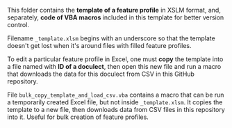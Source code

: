 This folder contains the **template of a feature profile** in XSLM format, and, separately, **code of VBA macros** included in this template for better version control.

Filename `_template.xlsm` begins with an underscore so that the template doesn't get lost when it's around files with filled feature profiles.

To edit a particular feature profile in Excel, one must **copy** the template into a file named with **ID of a doculect**, then open this new file and run a macro that downloads the data for this doculect from CSV in this GitHub repository.

File `bulk_copy_template_and_load_csv.vba` contains a macro that
can be run a temporarily created Excel file, but not inside `_template.xlsm`.
It copies the template to a new file, then downloads data from CSV files in this repository into it.
Useful for bulk creation of feature profiles.
